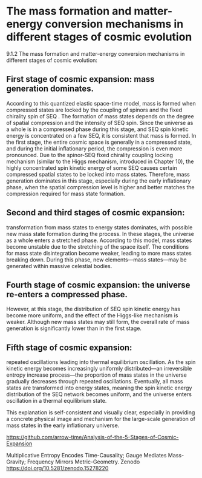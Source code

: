 # The mass formation and matter-energy conversion mechanisms in different stages of cosmic evolution

9.1.2  The mass formation and matter-energy conversion mechanisms in different stages of cosmic evolution:

## First stage of cosmic expansion: mass generation dominates.

According to this quantized elastic space-time model, mass is formed when compressed states are locked by the coupling of spinors and the fixed chirality spin of SEQ . The formation of mass states depends on the degree of spatial compression and the intensity of SEQ spin. Since the universe as a whole is in a compressed phase during this stage, and SEQ spin kinetic energy is concentrated on a few SEQ, it is consistent that mass is formed. In the first stage, the entire cosmic space is generally in a compressed state, and during the initial inflationary period, the compression is even more pronounced. Due to the spinor-SEQ fixed chirality coupling locking mechanism (similar to the Higgs mechanism, introduced in Chapter 10), the highly concentrated spin kinetic energy of some SEQ causes certain compressed spatial states to be locked into mass states. Therefore, mass generation dominates in this stage, especially during the early inflationary phase, when the spatial compression level is higher and better matches the compression required for mass state formation.


## Second and third stages of cosmic expansion: 

transformation from mass states to energy states dominates, with possible new mass state formation during the process.
In these stages, the universe as a whole enters a stretched phase. According to this model, mass states become unstable due to the stretching of the space itself. The conditions for mass state disintegration become weaker, leading to more mass states breaking down. During this phase, new elements—mass states—may be generated within massive celestial bodies.


## Fourth stage of cosmic expansion: the universe re-enters a compressed phase.

However, at this stage, the distribution of SEQ spin kinetic energy has become more uniform, and the effect of the Higgs-like mechanism is weaker. Although new mass states may still form, the overall rate of mass generation is significantly lower than in the first stage.


## Fifth stage of cosmic expansion: 

repeated oscillations leading into thermal equilibrium oscillation.
As the spin kinetic energy becomes increasingly uniformly distributed—an irreversible entropy increase process—the proportion of mass states in the universe gradually decreases through repeated oscillations. Eventually, all mass states are transformed into energy states, meaning the spin kinetic energy distribution of the SEQ network becomes uniform, and the universe enters oscillation in a thermal equilibrium state.


This explanation is self-consistent and visually clear, especially in providing a concrete physical image and mechanism for the large-scale generation of mass states in the early inflationary universe.

https://github.com/arrow-time/Analysis-of-the-5-Stages-of-Cosmic-Expansion

 Multiplicative Entropy Encodes Time-Causality; Gauge Mediates Mass-Gravity; Frequency Mirrors Metric-Geometry. Zenodo  https://doi.org/10.5281/zenodo.15278220
